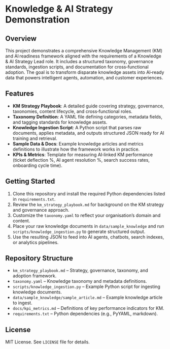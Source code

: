 # Knowledge & AI Strategy Demonstration

## Overview
This project demonstrates a comprehensive Knowledge Management (KM) and AI readiness framework aligned with the requirements of a Knowledge & AI Strategy Lead role. It includes a structured taxonomy, governance standards, ingestion scripts, and documentation for cross‑functional adoption. The goal is to transform disparate knowledge assets into AI‑ready data that powers intelligent agents, automation, and customer experiences.

## Features
- **KM Strategy Playbook**: A detailed guide covering strategy, governance, taxonomies, content lifecycle, and cross‑functional roles.
- **Taxonomy Definition**: A YAML file defining categories, metadata fields, and tagging standards for knowledge assets.
- **Knowledge Ingestion Script**: A Python script that parses raw documents, applies metadata, and outputs structured JSON ready for AI training and retrieval.
- **Sample Data & Docs**: Example knowledge articles and metrics definitions to illustrate how the framework works in practice.
- **KPIs & Metrics**: Template for measuring AI‑linked KM performance (ticket deflection %, AI agent resolution %, search success rates, onboarding cycle time).

## Getting Started
1. Clone this repository and install the required Python dependencies listed in `requirements.txt`.
2. Review the `km_strategy_playbook.md` for background on the KM strategy and governance approach.
3. Customize the `taxonomy.yaml` to reflect your organisation’s domain and content.
4. Place your raw knowledge documents in `data/sample_knowledge` and run `scripts/knowledge_ingestion.py` to generate structured output.
5. Use the resulting JSON to feed into AI agents, chatbots, search indexes, or analytics pipelines.

## Repository Structure
- `km_strategy_playbook.md` – Strategy, governance, taxonomy, and adoption framework.
- `taxonomy.yaml` – Knowledge taxonomy and metadata definitions.
- `scripts/knowledge_ingestion.py` – Example Python script for ingesting knowledge documents.
- `data/sample_knowledge/sample_article.md` – Example knowledge article to ingest.
- `docs/kpi_metrics.md` – Definitions of key performance indicators for KM.
- `requirements.txt` – Python dependencies (e.g., PyYAML, markdown).

## License
MIT License. See `LICENSE` file for details.
